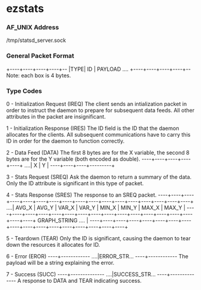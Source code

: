 # ezstats

### AF_UNIX Address
/tmp/statsd_server.sock

### General Packet Format
+----+----+----+----+--
|TYPE| ID | PAYLOAD ....
+----+----+----+----+--
Note: each box is 4 bytes.

### Type Codes
0 - Initialization Request (IREQ)
The client sends an intialization packet in order to instruct the daemon to
prepare for subsequent data feeds. All other attributes in the packet are
insignificant.

1 - Initialization Response (IRES)
The ID field is the ID that the daemon allocates for the clients. All
subsequent communications have to carry this ID in order for the
daemon to function correctly.

2 - Data Feed (DATA)
The first 8 bytes are for the X variable, the second 8 bytes are for the
Y variable (both encoded as double).
----+----+----+----+----+
....|    X    |    Y    |
----+----+----+---------+

3 - Stats Request (SREQ)
Ask the daemon to return a summary of the data. Only the ID attribute is
significant in this type of packet.

4 - Stats Response (SRES)
The response to an SREQ packet.
----+----+----+----+----+----+----+----+----+----+----+----+----+----+----+----+----+
....|  AVG_X  |  AVG_Y  |  VAR_X  |  VAR_Y  |  MIN_X  |  MIN_Y  |  MAX_X  |  MAX_Y  |
----+----+----+----+----+----+----+----+----+----+----+----+----+----+----+----+----+
GRAPH_STRING ....                                                                   |
----+----+----+----+----+----+----+----+----+----+----+----+----+----+----+----+----+

5 - Teardown (TEAR)
Only the ID is significant, causing the daemon to tear down the resources it allocates
for ID.

6 - Error (EROR)
----+------------
....|ERROR_STR...
----+------------
The payload will be a string explaining the error.

7 - Success (SUCC)
----+--------------
....|SUCCESS_STR...
----+--------------
A response to DATA and TEAR indicating success.

